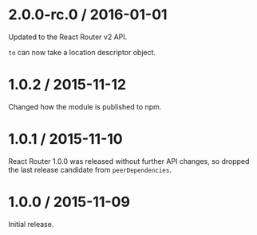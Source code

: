 # 2.0.0-rc.0 / 2016-01-01

Updated to the React Router v2 API.

`to` can now take a location descriptor object.

# 1.0.2 / 2015-11-12

Changed how the module is published to npm.

# 1.0.1 / 2015-11-10

React Router 1.0.0 was released without further API changes, so dropped the last release candidate from `peerDependencies`.

# 1.0.0 / 2015-11-09

Initial release.
